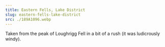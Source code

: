 ```yaml
---
title: Eastern Fells, Lake District
slug: eastern-fells-lake-district
src: ./189A1096.webp
---
```


Taken from the peak of Loughrigg Fell in a bit of a rush (it was ludicrously
windy).
